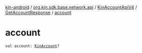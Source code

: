[kin-android](../../../index.md) / [org.kin.sdk.base.network.api](../../index.md) / [KinAccountApiV4](../index.md) / [GetAccountResponse](index.md) / [account](./account.md)

# account

`val account: `[`KinAccount`](../../../org.kin.sdk.base.models/-kin-account/index.md)`?`